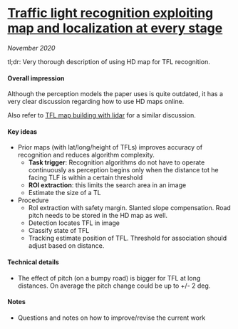 # [Traffic light recognition exploiting map and localization at every stage](https://web.yonsei.ac.kr/jksuhr/papers/Traffic%20light%20recognition%20exploiting%20map%20and%20localization%20at%20every%20stage.pdf)

_November 2020_

tl;dr: Very thorough description of using HD map for TFL recognition.

#### Overall impression
Although the perception models the paper uses is quite outdated, it has a very clear discussion regarding how to use HD maps online.

Also refer to [TFL map building with lidar](tfl_lidar_map_building.md) for a similar discussion.

#### Key ideas
- Prior maps (with lat/long/height of TFLs) improves accuracy of recognition and reduces algorithm complexity. 
	- **Task trigger**: Recognition algorithms do not have to operate continuously as perception begins only when the distance tot he facing TLF is within a certain threshold
	- **ROI extraction**: this limits the search area in an image
	- Estimate the size of a TL
- Procedure
	- RoI extraction with safety margin. Slanted slope compensation. Road pitch needs to be stored in the HD map as well.
	- Detection locates TFL in image
	- Classify state of TFL
	- Tracking estimate position of TFL. Threshold for association should adjust based on distance.

#### Technical details
- The effect of pitch (on a bumpy road) is bigger for TFL at long distances. On average the pitch change could be up to +/- 2 deg.

#### Notes
- Questions and notes on how to improve/revise the current work  

